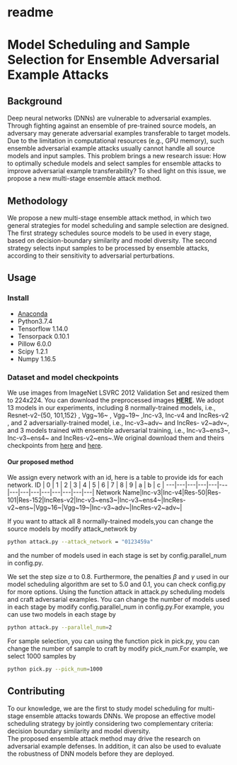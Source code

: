 # readme
# Model Scheduling and Sample Selection for Ensemble Adversarial Example Attacks

## Background
Deep neural networks (DNNs) are vulnerable to adversarial examples. Through fighting against an ensemble of pre-trained source models, an adversary may generate adversarial examples transferable to target models. Due to the limitation in computational resources (e.g., GPU memory), such ensemble adversarial example attacks usually cannot handle all source models and input samples. This problem brings a new research issue: How to optimally schedule models and select samples for ensemble attacks to improve adversarial example transferability? To shed light on this issue, we propose a new multi-stage ensemble attack method.
## Methodology
We propose a new multi-stage ensemble attack method, in which two general strategies for model scheduling and sample selection are designed. The first strategy schedules source models to be used in every stage, based on decision-boundary similarity and model diversity. The second strategy selects input samples to be processed by ensemble attacks, according to their sensitivity to adversarial perturbations.

## Usage
### Install
+ [Anaconda](https://www.anaconda.com/distribution/) 
+ Python3.7.4
+ Tensorflow 1.14.0
+ Tensorpack 0.10.1
+ Pillow 6.0.0
+ Scipy 1.2.1
+ Numpy  1.16.5
### Dataset and model checkpoints
We use images from ImageNet LSVRC 2012 Validation Set and resized them to 224x224. You can download the preprocessed images **[HERE](http://www.image-net.org/challenges/LSVRC/2012/)**.
 We adopt 13 models in our experiments, including 8 normally-trained models, i.e., Resnet-v2-{50, 101,152} , Vgg~16~ , Vgg~19~ ,Inc-v3, Inc-v4 and IncRes-v2 , and 2 adversarially-trained model, i.e., Inc-v3~adv~  and IncRes- v2~adv~, and 3 models trained with ensemble adversarial training, i.e., Inc-v3~ens3~, Inc-v3~ens4~ and IncRes-v2~ens~.We original download them and theirs checkpoints from [here](https://github.com/tensorflow/models/tree/master/research/slim) and [here](https://github.com/tensorflow/models/tree/master/research/adv_imagenet_models).
#### Our proposed method

We assign every network with an id, here is a table to provide ids for each network. 
ID | 0 | 1 | 2 | 3 | 4 | 5 | 6 | 7 | 8 | 9 | a | b | c |
---|---|---|---|---|---|---|---|---|---|---|---|---|---|
Network Name|Inc-v3|Inc-v4|Res-50|Res-101|Res-152|IncRes-v2|Inc-v3~ens3~|Inc-v3~ens4~|IncRes-v2~ens~|Vgg~16~|Vgg~19~|Inc-v3~adv~|IncRes-v2~adv~|

If you want to attack all $8$ normally-trained models,you can change the source models by modify attack_network by
```bash
python attack.py --attack_network = "0123459a"
```
and the number of models used in each stage is set by config.parallel_num in config.py.


We set the step size $\alpha$  to $0.8$. Furthermore, the penalties $\beta$ and $\gamma$ used in our model scheduling algorithm are set to $5.0$ and $0.1$, you can check config.py for more options.
Using the function attack in attack.py  scheduling models and craft adversarial examples. You can change the number of models used in each stage by modify config.parallel_num in config.py.For example, you can use two models in each stage by
```bash
python attack.py --parallel_num=2
```
For sample selection, you can using the function pick in pick.py, you can change the number of sample to craft by modify pick_num.For example, we select 1000 samples by
```bash
python pick.py --pick_num=1000
```
## Contributing
To our knowledge, we are the first to study model scheduling for multi-stage ensemble attacks towards DNNs. We propose an effective model scheduling strategy by jointly considering two complementary criteria: decision boundary similarity and model diversity.  
The proposed ensemble attack method may drive the research on adversarial example defenses. In addition, it can also be used to evaluate the robustness of DNN models before they are deployed. 
 
